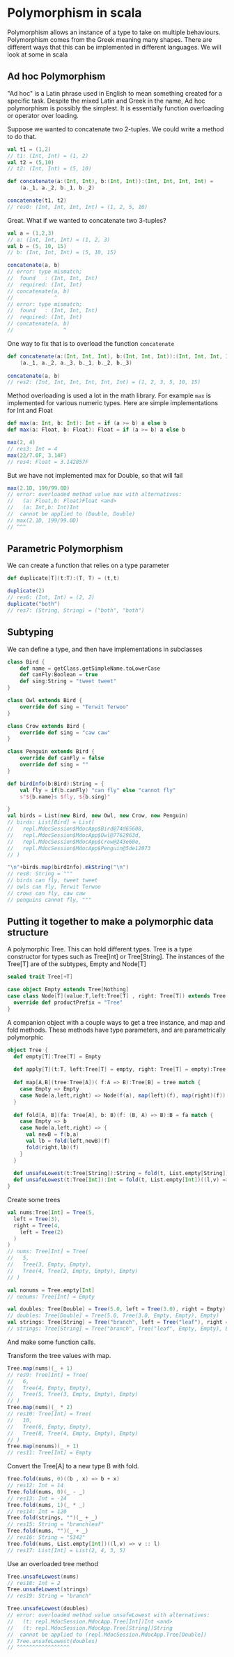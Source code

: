 # Polymorphism in scala

Polymorphism allows an instance of a type to take on multiple behaviours.
Polymorphism comes from the Greek meaning many shapes.
There are different ways that this can be implemented in different languages.
We will look at some in scala

## Ad hoc Polymorphism

"Ad hoc" is a Latin phrase used in English to mean something created for a specific task. 
Despite the mixed Latin and Greek in the name, Ad hoc polymorphism is possibly the simplest.
It is essentially function overloading or operator over loading.

Suppose we wanted to concatenate two 2-tuples.
We could write a method to do that.

```scala
val t1 = (1,2)
// t1: (Int, Int) = (1, 2)
val t2 = (5,10)
// t2: (Int, Int) = (5, 10)

def concatenate(a:(Int, Int), b:(Int, Int)):(Int, Int, Int, Int) =
    (a._1, a._2, b._1, b._2)

concatenate(t1, t2)
// res0: (Int, Int, Int, Int) = (1, 2, 5, 10)
```
Great. What if we wanted to concatenate two 3-tuples?
```scala
val a = (1,2,3)
// a: (Int, Int, Int) = (1, 2, 3)
val b = (5, 10, 15)
// b: (Int, Int, Int) = (5, 10, 15)
```
```scala
concatenate(a, b)
// error: type mismatch;
//  found   : (Int, Int, Int)
//  required: (Int, Int)
// concatenate(a, b)
//             ^
// error: type mismatch;
//  found   : (Int, Int, Int)
//  required: (Int, Int)
// concatenate(a, b)
//                ^
```

One way to fix that is to overload the function `concatenate`

```scala
def concatenate(a:(Int, Int, Int), b:(Int, Int, Int)):(Int, Int, Int, Int, Int, Int) =
    (a._1, a._2, a._3, b._1, b._2, b._3)
    
concatenate(a, b)
// res2: (Int, Int, Int, Int, Int, Int) = (1, 2, 3, 5, 10, 15)
```
Method overloading is used a lot in the math library. 
For example `max` is implemented for various numeric types. 
Here are simple implementations for Int and Float
```scala
def max(a: Int, b: Int): Int = if (a >= b) a else b
def max(a: Float, b: Float): Float = if (a >= b) a else b

max(2, 4)
// res3: Int = 4
max(22/7.0F, 3.14F)
// res4: Float = 3.142857F
```
But we have not implemented max for Double, so that will fail
```scala
max(2.1D, 199/99.0D)
// error: overloaded method value max with alternatives:
//   (a: Float,b: Float)Float <and>
//   (a: Int,b: Int)Int
//  cannot be applied to (Double, Double)
// max(2.1D, 199/99.0D)
// ^^^
```

## Parametric Polymorphism

We can create a function that relies on a type parameter

```scala
def duplicate[T](t:T):(T, T) = (t,t)

duplicate(2)
// res6: (Int, Int) = (2, 2)
duplicate("both")
// res7: (String, String) = ("both", "both")
```

## Subtyping

We can define a type, and then have implementations in subclasses

```scala
class Bird {
    def name = getClass.getSimpleName.toLowerCase
    def canFly:Boolean = true
    def sing:String = "tweet tweet"
}

class Owl extends Bird {
    override def sing = "Terwit Terwoo"
}

class Crow extends Bird {
    override def sing = "caw caw"
}

class Penguin extends Bird {
    override def canFly = false
    override def sing = ""
}

def birdInfo(b:Bird):String = {
    val fly = if(b.canFly) "can fly" else "cannot fly"
    s"${b.name}s $fly, ${b.sing}" 

}
val birds = List(new Bird, new Owl, new Crow, new Penguin)
// birds: List[Bird] = List(
//   repl.MdocSession$MdocApp$Bird@74d65608,
//   repl.MdocSession$MdocApp$Owl@7762963d,
//   repl.MdocSession$MdocApp$Crow@243e60e,
//   repl.MdocSession$MdocApp$Penguin@5de12073
// )

"\n"+birds.map(birdInfo).mkString("\n")
// res8: String = """
// birds can fly, tweet tweet
// owls can fly, Terwit Terwoo
// crows can fly, caw caw
// penguins cannot fly, """
```

## Putting it together to make a polymorphic data structure

A polymorphic Tree. This can hold different types. 
Tree is a type constructor for types such as Tree[Int] or Tree[String]. 
The instances of the Tree[T] are of the subtypes, Empty and Node[T]

```scala
sealed trait Tree[+T]

case object Empty extends Tree[Nothing]
case class Node[T](value:T,left:Tree[T] , right: Tree[T]) extends Tree[T] {
  override def productPrefix = "Tree"
}
```
A companion object with a couple ways to get a tree instance, and map and fold methods. 
These methods have type parameters, and are parametrically polymorphic

```scala
object Tree {
  def empty[T]:Tree[T] = Empty
  
  def apply[T](t:T, left:Tree[T] = empty, right: Tree[T] = empty):Tree[T] = Node(t, left, right)
  
  def map[A,B](tree:Tree[A])( f:A => B):Tree[B] = tree match {
    case Empty => Empty
    case Node(a,left,right) => Node(f(a), map(left)(f), map(right)(f))
  }
  
  def fold[A, B](fa: Tree[A], b: B)(f: (B, A) => B):B = fa match {
    case Empty => b
    case Node(a,left,right) => {
      val newB = f(b,a)
      val lb = fold(left,newB)(f)
      fold(right,lb)(f)      
    }
  }
  
  def unsafeLowest(t:Tree[String]):String = fold(t, List.empty[String])((l,v) => v :: l).min
  def unsafeLowest(t:Tree[Int]):Int = fold(t, List.empty[Int])((l,v) => v :: l).min
}
```

Create some trees
```scala
val nums:Tree[Int] = Tree(5,
  left = Tree(3),
  right = Tree(4,
    left = Tree(2)
  )
)
// nums: Tree[Int] = Tree(
//   5,
//   Tree(3, Empty, Empty),
//   Tree(4, Tree(2, Empty, Empty), Empty)
// )

val nonums = Tree.empty[Int]
// nonums: Tree[Int] = Empty

val doubles: Tree[Double] = Tree(5.0, left = Tree(3.0), right = Empty)
// doubles: Tree[Double] = Tree(5.0, Tree(3.0, Empty, Empty), Empty)
val strings: Tree[String] = Tree("branch", left = Tree("leaf"), right = Empty)
// strings: Tree[String] = Tree("branch", Tree("leaf", Empty, Empty), Empty)
```
And make some function calls.

Transform the tree values with map.
```scala
Tree.map(nums)(_ + 1)
// res9: Tree[Int] = Tree(
//   6,
//   Tree(4, Empty, Empty),
//   Tree(5, Tree(3, Empty, Empty), Empty)
// )
Tree.map(nums)(_ * 2)
// res10: Tree[Int] = Tree(
//   10,
//   Tree(6, Empty, Empty),
//   Tree(8, Tree(4, Empty, Empty), Empty)
// )
Tree.map(nonums)(_ + 1)
// res11: Tree[Int] = Empty
```
Convert the Tree[A] to a new type B with fold.
```scala
Tree.fold(nums, 0)((b , x) => b + x)
// res12: Int = 14
Tree.fold(nums, 0)(_ - _)
// res13: Int = -14
Tree.fold(nums, 1)(_ * _)
// res14: Int = 120
Tree.fold(strings, "")(_ + _)
// res15: String = "branchleaf"
Tree.fold(nums, "")(_ + _)
// res16: String = "5342"
Tree.fold(nums, List.empty[Int])((l,v) => v :: l)
// res17: List[Int] = List(2, 4, 3, 5)
```
Use an overloaded tree method
```scala
Tree.unsafeLowest(nums)
// res18: Int = 2
Tree.unsafeLowest(strings)
// res19: String = "branch"
```
```scala
Tree.unsafeLowest(doubles)
// error: overloaded method value unsafeLowest with alternatives:
//   (t: repl.MdocSession.MdocApp.Tree[Int])Int <and>
//   (t: repl.MdocSession.MdocApp.Tree[String])String
//  cannot be applied to (repl.MdocSession.MdocApp.Tree[Double])
// Tree.unsafeLowest(doubles)
// ^^^^^^^^^^^^^^^^^
```
